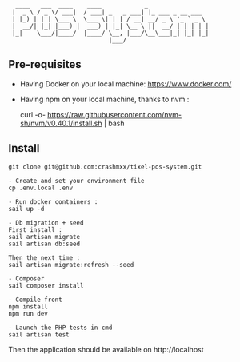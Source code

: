 ```
  ____   ___  ____    ____            _                 
 |  _ \ / _ \/ ___|  / ___| _   _ ___| |_ ___ _ __ ___  
 | |_) | | | \___ \  \___ \| | | / __| __/ _ \ '_ ` _ \ 
 |  __/| |_| |___) |  ___) | |_| \__ \ ||  __/ | | | | |
 |_|    \___/|____/  |____/ \__, |___/\__\___|_| |_| |_|
                            |___/                       
```

## Pre-requisites
- Having Docker on your local machine: https://www.docker.com/
- Having npm on your local machine, thanks to nvm :

  curl -o- https://raw.githubusercontent.com/nvm-sh/nvm/v0.40.1/install.sh | bash

## Install
```  
git clone git@github.com:crashmxx/tixel-pos-system.git

- Create and set your environment file
cp .env.local .env

- Run docker containers :
sail up -d

- Db migration + seed
First install :
sail artisan migrate 
sail artisan db:seed

Then the next time : 
sail artisan migrate:refresh --seed

- Composer
sail composer install

- Compile front
npm install
npm run dev

- Launch the PHP tests in cmd
sail artisan test
```

Then the application should be available on http://localhost
